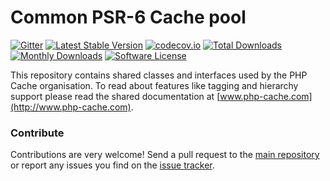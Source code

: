 # Common PSR-6 Cache pool 
[![Gitter](https://badges.gitter.im/php-cache/cache.svg)](https://gitter.im/php-cache/cache?utm_source=badge&utm_medium=badge&utm_campaign=pr-badge)
[![Latest Stable Version](https://poser.pugx.org/cache/adapter-common/v/stable)](https://packagist.org/packages/cache/adapter-common)
[![codecov.io](https://codecov.io/github/php-cache/adapter-common/coverage.svg?branch=master)](https://codecov.io/github/php-cache/adapter-common?branch=master)
[![Total Downloads](https://poser.pugx.org/cache/adapter-common/downloads)](https://packagist.org/packages/cache/adapter-common)
[![Monthly Downloads](https://poser.pugx.org/cache/adapter-common/d/monthly.png)](https://packagist.org/packages/cache/adapter-common)
[![Software License](https://img.shields.io/badge/license-MIT-brightgreen.svg?style=flat-square)](LICENSE)

This repository contains shared classes and interfaces used by the PHP Cache organisation. To read about 
features like tagging and hierarchy support please read the shared documentation at [www.php-cache.com](http://www.php-cache.com). 

### Contribute

Contributions are very welcome! Send a pull request to the [main repository](https://github.com/php-cache/cache) or 
report any issues you find on the [issue tracker](http://issues.php-cache.com).
